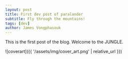 ```yaml
---
layout: post
title: First dev post of paralander
subtitle: Fly through the mountains!
tags: [dev]
author: James Vongphasouk
---
```


This is the first post of the blog. Welcome to the JUNGLE.

![coverart]({{ '/assets/img/cover_art.png' | relative_url }})
